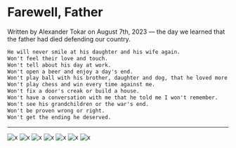 # Farewell, Father

Written by Alexander Tokar on August 7th, 2023 — the day we learned that the father had died defending our country.

```txt
He will never smile at his daughter and his wife again.
Won't feel their love and touch.
Won't tell about his day at work.
Won't open a beer and enjoy a day's end.
Won't play ball with his brother, daughter and dog, that he loved more than I ever could.
Won't play chess and win every time against me.
Won't fix a door's creak or build a house.
Won't have a conversation with me that he told me I won't remember.
Won't see his grandchildren or the war's end.
Won't be proven wrong or right.
Won't get the ending he deserved.
```

---

![x](/static/articles/poems/farewell_father/images/IMG_3488.jpg)
![x](/static/articles/poems/farewell_father/images/IMG_3489.jpg)
![x](/static/articles/poems/farewell_father/images/IMG_4831.jpg)
![x](/static/articles/poems/farewell_father/images/IMG_4832.jpg)
![x](/static/articles/poems/farewell_father/images/IMG_4836.jpg)
![x](/static/articles/poems/farewell_father/images/IMG_3485.jpg)
![x](/static/articles/poems/farewell_father/images/IMG_3481.jpg)
